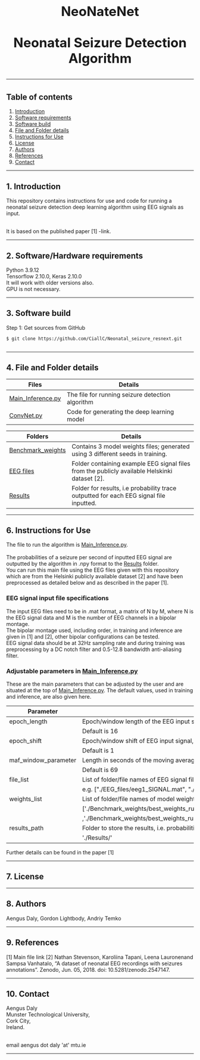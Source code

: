 <h1 align="center" style="display: block; font-size: 2.5em; font-weight: bold; margin-block-start: 1em; margin-block-end: 1em;">  
  <br><br><strong>NeoNateNet</strong>
  <br><br><strong>Neonatal Seizure Detection Algorithm</strong>
  
---  
  ## Table of contents
1. [Introduction](#introduction)  
2. [Software requirements](#software-requirements)  
3. [Software build](#software-build)  
4. [File and Folder details](#File-descriptions)
5. [Instructions for Use](#InstructionsforUse)
6. [License](#License)
7. [Authors](#Authors)
8. [References](#References)
9. [Contact](#Contact)

---  
## 1. Introduction

This repository contains instructions for use and code for running a neonatal seizure detection deep learning algorithm using EEG signals as input.

<br /> It is based on the published paper [1] -link.
 
---  
   
## 2. Software/Hardware requirements
Python 3.9.12
<br />Tensorflow 2.10.0, Keras 2.10.0
<br /> It will work with older versions also.
<br /> GPU is not necessary.  
___  
## 3. Software build
Step 1: Get sources from GitHub 
```shell   
$ git clone https://github.com/CiallC/Neonatal_seizure_resnext.git
 
```  
___

## 4. File and Folder details
  

| Files                                      | Details                                          |    
|--------------------------------------------|--------------------------------------------------|        
| [Main_Inference.py](Main_Inference.py)     | The file for running seizure detection algorithm |
| [ConvNet.py](ConvNet.py)                   | Code for generating the deep learning model      |


| Folders                                  | Details                                                                                       |    
|------------------------------------------|-----------------------------------------------------------------------------------------------|        
| [Benchmark_weights](./Benchmark_weights) | Contains 3 model weights files; generated using 3 different seeds in training.                |
| [EEG files](./EEG_files)                 | Folder containing example EEG signal files from the publicly available Helskinki dataset [2]. |
| [Results](./Results)                     | Folder for results, i.e probability trace outputted for each EEG signal file inputted.        | 

___

## 6. Instructions for Use

The file to run the algorithm is [Main_Inference.py](Main_Inference.py).  
<br />  The probabilities of a seizure per second of inputted EEG signal are outputted by the algorithm in .npy format to the [Results](./Results) folder.
<br />  You can run this main file using the EEG files given with this repository which are from the Helsinki publicly available dataset [2]
and have been preprocessed as detailed below and as described in the paper  [1].
### EEG signal input file specifications
The input EEG files need to be in .mat format, a matrix of N by M, where N is the EEG signal data and M is the number of EEG channels in a bipolar montage.
<br /> The bipolar montage used, including order, in training and inference are given in [1] and [2], other bipolar configurations can be tested. 
<br /> EEG signal data should be at 32Hz sampling rate and during training was preprocessing by a DC notch filter and 0.5-12.8 bandwidth anti-aliasing filter.

### Adjustable parameters in [Main_Inference.py](Main_Inference.py)
These are the main parameters that can be adjusted by the user and are situated at the top of [Main_Inference.py](Main_Inference.py).  The default values, used in training and inference, are also given here.

| Parameter            | Description                                                                                                                                                                     |    
|----------------------|---------------------------------------------------------------------------------------------------------------------------------------------------------------------------------|
| epoch_length         | Epoch/window length of the EEG input signal, in seconds.                                                                                                                        |
|                      | Default is 16                                                                                                                                                                   |
| epoch_shift          | Epoch/window shift of EEG input signal, in seconds.                                                                                                                             
|                      | Default is 1                                                                                                                                                                    |
| maf_window_parameter | Length in seconds of the moving average filter (maf) window parameter used in the maf.                                                                                          |
|                      | Default is 69                                                                                                                                                                   |
| file_list            | List of folder/file names of EEG signal files to be processed.                                                                                                                  |
|                      | e.g. ["./EEG_files/eeg1_SIGNAL.mat", "./EEG_files/eeg4_SIGNAL.mat"]                                                                                                             |
| weights_list         | List of folder/file names of model weight files; 3 different files exist from 3 different training seed-runs                                                                    |
|                      | ['./Benchmark_weights/best_weights_run0_hski_trained.hdf5',                                                                                                                     |
|                      | ,'./Benchmark_weights/best_weights_run1_hski_trained.hdf5','./Benchmark_weights/best_weights_run2_hski_trained.hdf5','./Benchmark_weights/best_weights_run2_hski_trained.hdf5'] | 
| results_path         | Folder to store the results, i.e. probabilities outputted per individual file                                                                                                   |
|                      | './Results/'                                                                                                                                                                    |

Further details can be found in the paper [1]
___

## 7. License
___
## 8. Authors
Aengus Daly, Gordon Lightbody, Andriy Temko
___
## 9. References
[1]  Main file link
[2]  Nathan Stevenson, Karoliina Tapani, Leena Lauronenand Sampsa Vanhatalo, “A dataset of neonatal EEG recordings with seizures annotations”. Zenodo, Jun. 05, 2018. doi: 10.5281/zenodo.2547147.
___
## 10. Contact

Aengus Daly 
<br /> Munster Technological University,
<br /> Cork City,
<br /> Ireland.

<br /> email aengus dot daly 'at' mtu.ie

___
